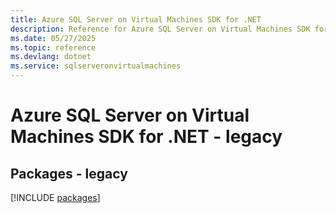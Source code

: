 ```yaml
---
title: Azure SQL Server on Virtual Machines SDK for .NET
description: Reference for Azure SQL Server on Virtual Machines SDK for .NET
ms.date: 05/27/2025
ms.topic: reference
ms.devlang: dotnet
ms.service: sqlserveronvirtualmachines
---
```

# Azure SQL Server on Virtual Machines SDK for .NET - legacy
## Packages - legacy
[!INCLUDE [packages](sql-server-on-virtual-machines-index.md)]
